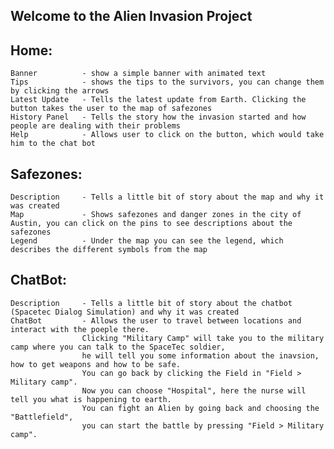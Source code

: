 ## Welcome to the Alien Invasion Project

## Home:

    Banner          - show a simple banner with animated text
    Tips            - shows the tips to the survivors, you can change them by clicking the arrows
    Latest Update   - Tells the latest update from Earth. Clicking the button takes the user to the map of safezones
    History Panel   - Tells the story how the invasion started and how people are dealing with their problems
    Help            - Allows user to click on the button, which would take him to the chat bot

## Safezones:

    Description     - Tells a little bit of story about the map and why it was created
    Map             - Shows safezones and danger zones in the city of Austin, you can click on the pins to see descriptions about the safezones
    Legend          - Under the map you can see the legend, which describes the different symbols from the map

## ChatBot:

    Description     - Tells a little bit of story about the chatbot (Spacetec Dialog Simulation) and why it was created
    ChatBot         - Allows the user to travel between locations and interact with the poeple there.
                    Clicking "Military Camp" will take you to the military camp where you can talk to the SpaceTec soldier,
                    he will tell you some information about the inavsion, how to get weapons and how to be safe.
                    You can go back by clicking the Field in "Field > Military camp".
                    Now you can choose "Hospital", here the nurse will tell you what is happening to earth.
                    You can fight an Alien by going back and choosing the "Battlefield",
                    you can start the battle by pressing "Field > Military camp".
